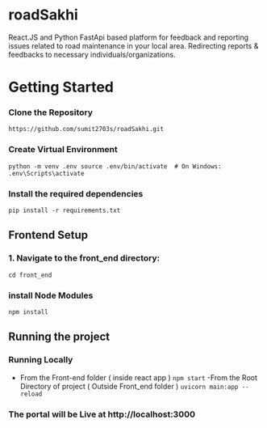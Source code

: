 # roadSakhi
React.JS and Python FastApi based platform for feedback and reporting issues related to road maintenance in your local area. Redirecting reports &amp; feedbacks to necessary individuals/organizations.

# Getting Started

### Clone the Repository
`https://github.com/sumit2703s/roadSakhi.git`

### Create Virtual Environment
`python -m venv .env
source .env/bin/activate  # On Windows: .env\Scripts\activate
`

### Install the required dependencies
`pip install -r requirements.txt `

## Frontend Setup
### 1. Navigate to the front_end directory:
`cd front_end`
###  install Node Modules
`npm install`



## Running the project
### Running Locally
- From the Front-end folder ( inside react app )
  `npm start`
-From the Root Directory of project ( Outside Front_end folder )
`uvicorn main:app --reload`

### The portal will be Live at http://localhost:3000



